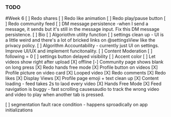### TODO

#Week 6
[ ] Redo shares
[ ] Redo like animation
[ ] Redo play/pause button
[ ] Redo community feed
[ ] DM message persistence -when I send a message, it sends but it's still in the message input. Fix this DM message persistence.
[ ] Bio
[ ] Algoriothm utility function
[ ] settings clean up - UI is a little weird and there's a lot of bricked links on @settingsView like the privacy policy.
[ ] Algorithm Accountability - currently just UI on settings. Improve UI/UX and implement funcitonality.
[ ] Content Moderation
[ ] following = 0
[ ] settings button delayed visibility
[ ] Accent color
[ ] Let videos show right after upload
[X] offline
[-] Community page shows blank on long press
[X] Redo hands free mode
[X] Profile button on videos
[X] Profile picture on video card
[X] Looped video
[X] Redo comments
[X] Redo likes
[X] Display Views
[X] Profile page emoji + text clean up
[X] Content loading - feed takes 2s to laod every video
[X] Hands Free Mode
[X] Feed navigation is buggy - fast scrolling causesaudio to track the wrong video and video to play when another tab is pressed.


[ ] segmentation fault race condition - happens sproadically on app initializations
